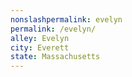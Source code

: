```yaml
---
﻿nonslashpermalink: evelyn
permalink: /evelyn/
alley: Evelyn
city: Everett
state: Massachusetts
---
```

